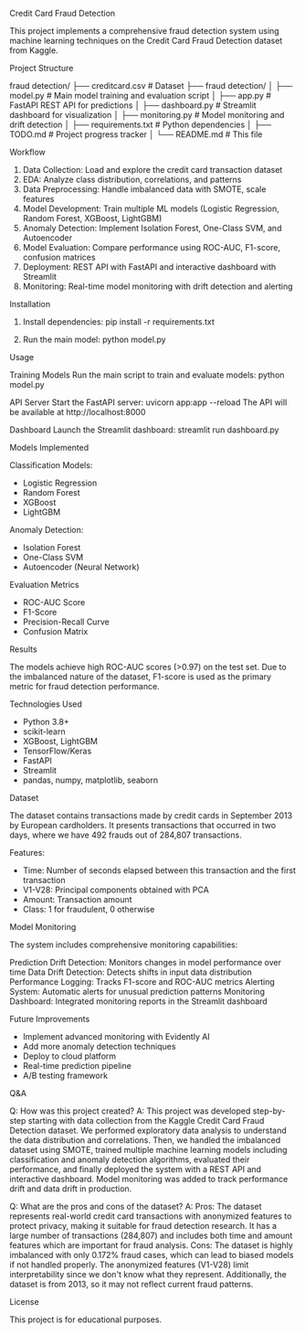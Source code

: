 Credit Card Fraud Detection

This project implements a comprehensive fraud detection system using machine learning techniques on the Credit Card Fraud Detection dataset from Kaggle.

Project Structure

fraud detection/
├── creditcard.csv          # Dataset
├── fraud detection/
│   ├── model.py            # Main model training and evaluation script
│   ├── app.py              # FastAPI REST API for predictions
│   ├── dashboard.py        # Streamlit dashboard for visualization
│   ├── monitoring.py       # Model monitoring and drift detection
│   ├── requirements.txt    # Python dependencies
│   ├── TODO.md             # Project progress tracker
│   └── README.md           # This file

Workflow

1. Data Collection: Load and explore the credit card transaction dataset
2. EDA: Analyze class distribution, correlations, and patterns
3. Data Preprocessing: Handle imbalanced data with SMOTE, scale features
4. Model Development: Train multiple ML models (Logistic Regression, Random Forest, XGBoost, LightGBM)
5. Anomaly Detection: Implement Isolation Forest, One-Class SVM, and Autoencoder
6. Model Evaluation: Compare performance using ROC-AUC, F1-score, confusion matrices
7. Deployment: REST API with FastAPI and interactive dashboard with Streamlit
8. Monitoring: Real-time model monitoring with drift detection and alerting

Installation

1. Install dependencies:
pip install -r requirements.txt

2. Run the main model:
python model.py

Usage

Training Models
Run the main script to train and evaluate models:
python model.py

API Server
Start the FastAPI server:
uvicorn app:app --reload
The API will be available at http://localhost:8000

Dashboard
Launch the Streamlit dashboard:
streamlit run dashboard.py

Models Implemented

Classification Models:
  - Logistic Regression
  - Random Forest
  - XGBoost
  - LightGBM

Anomaly Detection:
  - Isolation Forest
  - One-Class SVM
  - Autoencoder (Neural Network)

Evaluation Metrics

- ROC-AUC Score
- F1-Score
- Precision-Recall Curve
- Confusion Matrix

Results

The models achieve high ROC-AUC scores (>0.97) on the test set. Due to the imbalanced nature of the dataset, F1-score is used as the primary metric for fraud detection performance.

Technologies Used

- Python 3.8+
- scikit-learn
- XGBoost, LightGBM
- TensorFlow/Keras
- FastAPI
- Streamlit
- pandas, numpy, matplotlib, seaborn

Dataset

The dataset contains transactions made by credit cards in September 2013 by European cardholders. It presents transactions that occurred in two days, where we have 492 frauds out of 284,807 transactions.

Features:
- Time: Number of seconds elapsed between this transaction and the first transaction
- V1-V28: Principal components obtained with PCA
- Amount: Transaction amount
- Class: 1 for fraudulent, 0 otherwise

Model Monitoring

The system includes comprehensive monitoring capabilities:

Prediction Drift Detection: Monitors changes in model performance over time
Data Drift Detection: Detects shifts in input data distribution
Performance Logging: Tracks F1-score and ROC-AUC metrics
Alerting System: Automatic alerts for unusual prediction patterns
Monitoring Dashboard: Integrated monitoring reports in the Streamlit dashboard

Future Improvements

- Implement advanced monitoring with Evidently AI
- Add more anomaly detection techniques
- Deploy to cloud platform
- Real-time prediction pipeline
- A/B testing framework

Q&A

Q: How was this project created?
A: This project was developed step-by-step starting with data collection from the Kaggle Credit Card Fraud Detection dataset. We performed exploratory data analysis to understand the data distribution and correlations. Then, we handled the imbalanced dataset using SMOTE, trained multiple machine learning models including classification and anomaly detection algorithms, evaluated their performance, and finally deployed the system with a REST API and interactive dashboard. Model monitoring was added to track performance drift and data drift in production.

Q: What are the pros and cons of the dataset?
A: Pros: The dataset represents real-world credit card transactions with anonymized features to protect privacy, making it suitable for fraud detection research. It has a large number of transactions (284,807) and includes both time and amount features which are important for fraud analysis. Cons: The dataset is highly imbalanced with only 0.172% fraud cases, which can lead to biased models if not handled properly. The anonymized features (V1-V28) limit interpretability since we don't know what they represent. Additionally, the dataset is from 2013, so it may not reflect current fraud patterns.

License

This project is for educational purposes.
